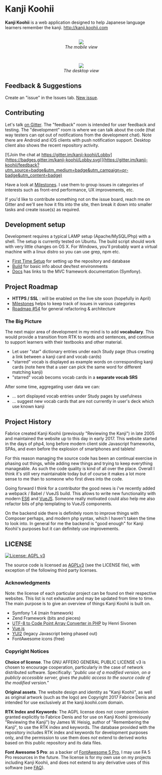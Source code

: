 # Kanji Koohii

**Kanji Koohii** is a web application designed to help Japanese language learners remember the kanji. http://kanji.koohii.com
<br>
<br>
<p align="center">
  <img src="https://raw.githubusercontent.com/fabd/kanji-koohii/master/doc/github/README - mobile.png"><br>
  <em>The mobile view</em>
</p>
<br>
<p align="center">
  <img src="https://raw.githubusercontent.com/fabd/kanji-koohii/master/doc/github/README - desktop.png"><br>
  <em>The desktop view</em>
</p>


## Feedback & Suggestions

Create an "issue" in the Issues tab. [New issue](https://github.com/fabd/kanji-koohii/issues/new).


## Contributing

Let's talk [on Gitter](https://gitter.im/kanji-koohii/development). The "feedback" room is intended for user feedback and testing. The "development" room is where we can talk about the code (that way testers can opt out of notifications from the development chat). Note there are Android and iOS clients with push notification support. Desktop client also shows the recent repository activity.

[![Join the chat at https://gitter.im/kanji-koohii/Lobby](https://badges.gitter.im/kanji-koohii/Lobby.svg)](https://gitter.im/kanji-koohii/feedback?utm_source=badge&utm_medium=badge&utm_campaign=pr-badge&utm_content=badge)

Have a look at [Milestones](https://github.com/fabd/kanji-koohii/milestones). I use them to group issues in categories of interests such as front-end performance, UX improvements, etc.

If you'd like to contribute something not on the issue board, reach me on Gitter and we'll see how it fits into the site, then break it down into smaller tasks and create issue(s) as required.


## Development setup

Development requires a typical LAMP setup (Apache/MySQL/Php) with a shell. The setup is currently tested on Ubuntu. The build script should work with very little changes on OS X. For Windows, you'll probably want a virtual machine with a linux distro so you can use grep, npm etc.

* [First Time Setup](https://github.com/fabd/kanji-koohii/wiki/Open-Source:-First-Time-Setup) for setting up the repository and database
* [Build](https://github.com/fabd/kanji-koohii/wiki/Open-Source:-Build) for basic info about dev/test environments
* [Docs](https://github.com/fabd/kanji-koohii/wiki/Open-Source:-Docs) has links to the MVC framework documentation (Symfony).


## Project Roadmap

* **HTTPS / SSL** : will be enabled on the live site soon (hopefully in April)
* [Milestones](https://github.com/fabd/kanji-koohii/milestones) helps to keep track of issues in various categories
* [Roadmap #54](https://github.com/fabd/kanji-koohii/issues/54) for general refactoring & architecture

### The Big Picture

The next major area of development in my mind is to add **vocabulary**. This would provide a transition from RTK to words and sentences, and continue to support learners with their textbooks and other material.

* Let user "star" dictionary entries under each Study page
  (thus creating a link between a kanji card and vocab cards)
* "starred" vocab is displayed as example words on corresponding kanji cards
  (note here that a user can pick the same word for different matching kanji)
* "starred" vocab becoms vocab cards in a **separate vocab SRS**

After some time, aggregating user data we can:

* ... sort displayed vocab entries under Study pages by usefulness
* ... suggest new vocab cards that are not currently in user's deck which use known kanji


## Project History

Fabrice created Kanji Koohii (previously "Reviewing the Kanji") in late 2005 and maintained the website up to this day in early 2017. This website started in the days of php4, long before modern client side Javascript frameworks, SPAs, and even before the explosion of smartphones and tablets!

For this reason managing the source code has been an continual exercise in phasing out things, while adding new things and trying to keep everything manageable. As such the code quality is kind of all over the place. Overall I think it's still very maintainable today but of course it makes a lot more sense to me than to someone who first dives into the code.

Going forward I think for a contributor the good news is i've recently added a webpack / Babel / VueJS build. This allows to write new functionality with modern [ES6](https://babeljs.io/learn-es2015/) and [VueJS](https://vuejs.org/). Someone really motivated could also help me also refactor bits of php templating to VueJS components.

On the backend side there is definitely room to improve things with Composer perhaps, and modern php syntax, which I haven't taken the time to look into. In general for me the backend is "good enough" for Kanji Koohii's purposes but it can definitely use improvements.


## LICENSE

[![License: AGPL v3](https://img.shields.io/badge/License-AGPL%20v3-blue.svg)](http://www.gnu.org/licenses/agpl-3.0)

The source code is licensed as [AGPLv3](http://www.fsf.org/licensing/licenses/agpl-3.0.html) (see the LICENSE file), with exception of the following third party licenses.

### Acknowledgments

Note: the license of each particular project can be found on their respective websites. This list is not exhaustive and may be updated from time to time. The main purpose is to give an overview of things Kanji Koohii is built on.

* Symfony 1.4 (main framework)
* Zend Framework (bits and pieces)
* [UTF-8 to Code Point Array Converter in PHP](https://hsivonen.fi/php-utf8/) by Henri Sivonen
* [Vue.js](https://vuejs.org/)
* [YUI2](http://yui.github.io/yui2/) (legacy Javascript being phased out)
* FontAwesome icons (free)

### Copyright Notices

**Choice of license**. The GNU AFFERO GENERAL PUBLIC LICENSE v3 is chosen to encourage cooperation, particularly in the case of network distributed software. Specifically: *"public use of a modified version, on a publicly accessible server, gives the public access to the source code of the modified version."* 

**Original assets**. The website design and identity as "Kanji Koohii", as well as original artwork (such as the logo) are Copyright 2017 Fabrice Denis and intended for use exclusively at the kanji.koohii.com domain.

**RTK Index and Keywords**: The AGPL license does not cover permission granted explicitly to Fabrice Denis and for use on Kanji Koohii (previously "Reviewing the Kanji") by James W. Heisig, author of "Remembering the Kanji", to use the RTK index and keywords. The database provided with the repository includes RTK index and keywords for development purposes only, and the permission to use them does *not* extend to derived works based on this public repository and its data files.

**Font Awesome 5 Pro**: as a backer of [FontAwesome 5 Pro](https://www.kickstarter.com/projects/232193852/font-awesome-5), I may use FA 5 Pro resources in the future. The license is for my own use on my projects including Kanji Koohii, and does not extend to any derivative uses of this software (see [FAQ](https://www.kickstarter.com/projects/232193852/font-awesome-5/faqs)).
